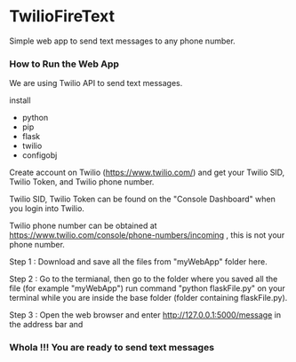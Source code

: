 # TwilioFireText
Simple web app to send text messages to any phone number.

### How to Run the Web App

We are using Twilio API to send text messages.

install 

- python
- pip
- flask
- twilio
- configobj

Create account on Twilio (https://www.twilio.com/) and get your Twilio SID, Twilio Token, and Twilio phone number.

Twilio SID, Twilio Token can be found on the "Console Dashboard" when you login into Twilio.

Twilio phone number can be obtained at https://www.twilio.com/console/phone-numbers/incoming , this is not your phone number. 

Step 1 : Download and save all the files from "myWebApp" folder here.

Step 2 : Go to the termianal, then go to the folder where you saved all the file (for example "myWebApp") run command "python flaskFile.py" on your terminal while you are inside the base folder (folder containing flaskFile.py).

Step 3 : Open the web browser and enter http://127.0.0.1:5000/message in the address bar and 
### Whola !!! You are ready to send text messages
